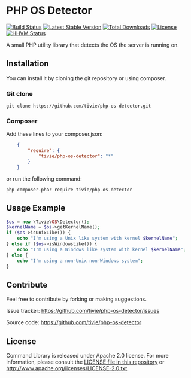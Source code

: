 PHP OS Detector
===============
[![Build Status](https://travis-ci.org/tivie/php-os-detector.svg?branch=master)](https://travis-ci.org/tivie/php-os-detector) [![Latest Stable Version](https://poser.pugx.org/tivie/php-os-detector/v/stable.svg)](https://packagist.org/packages/tivie/php-os-detector) [![Total Downloads](https://poser.pugx.org/tivie/php-os-detector/downloads.svg)](https://packagist.org/packages/tivie/php-os-detector) [![License](https://poser.pugx.org/tivie/php-os-detector/license.svg)](https://packagist.org/packages/tivie/php-os-detector) [![HHVM Status](http://hhvm.h4cc.de/badge/tivie/php-os-detector.svg)](http://hhvm.h4cc.de/package/tivie/php-os-detector)

A small PHP utility library that detects the OS the server is running on.

## Installation
You can install it by cloning the git repository or using composer.

### Git clone

    git clone https://github.com/tivie/php-os-detector.git

### Composer
Add these lines to your composer.json:
```json
    {
        "require": {
            "tivie/php-os-detector": "*"
        }
    }
```
or run the following command:

    php composer.phar require tivie/php-os-detector


## Usage Example

```php
$os = new \Tivie\OS\Detector();
$kernelName = $os->getKernelName();
if ($os->isUnixLike()) {
    echo "I'm using a Unix like system with kernel $kernelName";
} else if ($os->isWindowsLike()) {
    echo "I'm using a Windows like system with kernel $kernelName";
} else {
    echo "I'm using a non-Unix non-Windows system";
}
```

## Contribute
Feel free to contribute by forking or making suggestions.

Issue tracker: https://github.com/tivie/php-os-detector/issues

Source code: https://github.com/tivie/php-os-detector


## License
Command Library is released under Apache 2.0 license. For more information, please consult
the [LICENSE file in this repository](https://github.com/tivie/php-os-detector/blob/master/LICENSE) or
http://www.apache.org/licenses/LICENSE-2.0.txt.